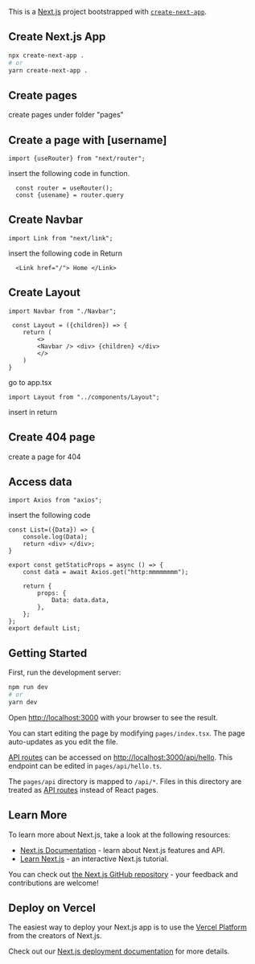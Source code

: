 This is a [Next.js](https://nextjs.org/) project bootstrapped with [`create-next-app`](https://github.com/vercel/next.js/tree/canary/packages/create-next-app).


## Create Next.js App
```bash
npx create-next-app .
# or
yarn create-next-app .
```
## Create pages
create pages under folder "pages"

## Create a page with [username]
```shell
import {useRouter} from "next/router";
```
insert the following code in function.
```shell
  const router = useRouter();
  const {usename} = router.query
```

## Create Navbar
```shell
import Link from "next/link";
```
insert the following code in Return
```shell
  <Link href="/"> Home </Link>
```

## Create Layout
```shell
import Navbar from "./Navbar";

 const Layout = ({children}) => {
    return (
        <>
        <Navbar /> <div> {children} </div>
        </>
    )
}
```

go to app.tsx
```shell
import Layout from "../components/Layout";
```
insert <Layout> in return

## Create 404 page
create a page for 404

## Access data
```shell
import Axios from "axios";
```
insert the following code
```shell
const List=({Data}) => {
    console.log(Data);
    return <div> </div>;
}

export const getStaticProps = async () => {
    const data = await Axios.get("http:mmmmmmmm");

    return {
        props: {
            Data: data.data,
        },
    };
};
export default List;
```

## Getting Started

First, run the development server:

```bash
npm run dev
# or
yarn dev
```

Open [http://localhost:3000](http://localhost:3000) with your browser to see the result.

You can start editing the page by modifying `pages/index.tsx`. The page auto-updates as you edit the file.

[API routes](https://nextjs.org/docs/api-routes/introduction) can be accessed on [http://localhost:3000/api/hello](http://localhost:3000/api/hello). This endpoint can be edited in `pages/api/hello.ts`.

The `pages/api` directory is mapped to `/api/*`. Files in this directory are treated as [API routes](https://nextjs.org/docs/api-routes/introduction) instead of React pages.

## Learn More

To learn more about Next.js, take a look at the following resources:

- [Next.js Documentation](https://nextjs.org/docs) - learn about Next.js features and API.
- [Learn Next.js](https://nextjs.org/learn) - an interactive Next.js tutorial.

You can check out [the Next.js GitHub repository](https://github.com/vercel/next.js/) - your feedback and contributions are welcome!

## Deploy on Vercel

The easiest way to deploy your Next.js app is to use the [Vercel Platform](https://vercel.com/new?utm_medium=default-template&filter=next.js&utm_source=create-next-app&utm_campaign=create-next-app-readme) from the creators of Next.js.

Check out our [Next.js deployment documentation](https://nextjs.org/docs/deployment) for more details.
